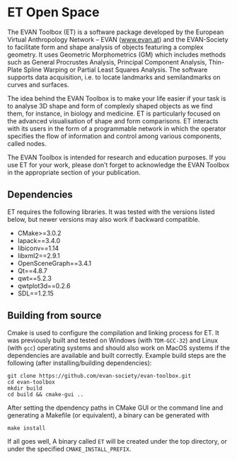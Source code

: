 # ET Open Space
The EVAN Toolbox (ET) is a software package developed by the European Virtual Anthropology Network – EVAN (www.evan.at) and the EVAN-Society to facilitate form and shape analysis of objects featuring a complex geometry. It uses Geometric Morphometrics (GM) which includes methods such as General Procrustes Analysis, Principal Component Analysis, Thin-Plate Spline Warping or Partial Least Squares Analysis. The software supports data acquisition, i.e. to locate landmarks and semilandmarks on curves and surfaces.

The idea behind the EVAN Toolbox is to make your life easier if your task is to analyse 3D shape and form of complexly shaped objects as we find them, for instance, in biology and medicine. ET is particularly focused on the advanced visualisation of shape and form comparisons. ET interacts with its users in the form of a programmable network in which the operator specifies the flow of information and control among various components, called nodes.

The EVAN Toolbox is intended for research and education purposes. If you use ET for your work, please don’t forget to acknowledge the EVAN Toolbox in the appropriate section of your publication.

## Dependencies
ET requires the following libraries. It was tested with the versions listed below, but newer versions may also work if backward compatible.
- CMake>=3.0.2
- lapack==3.4.0
- libiconv==1.14
- libxml2==2.9.1
- OpenSceneGraph==3.4.1
- Qt==4.8.7
- qwt==5.2.3
- qwtplot3d==0.2.6
- SDL==1.2.15

## Building from source
Cmake is used to configure the compilation and linking process for ET. It was previously built and tested on Windows (with `TDM-GCC-32`)  and Linux (with `gcc`) operating systems and should also work on MacOS systems if the dependencies are available and built correctly. Example build steps are the following (after installing/building dependencies):
```
git clone https://github.com/evan-society/evan-toolbox.git
cd evan-toolbox
mkdir build
cd build && cmake-gui ..
```
After setting the dpendency paths in CMake GUI or the command line and generating a Makefile (or equivalent), a binary can be generated with
```
make install
```
If all goes well, A binary called `ET` will be created under the top directory, or under the specified `CMAKE_INSTALL_PREFIX`.
